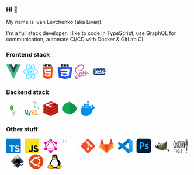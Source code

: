 ### Hi 👋

My name is Ivan Levchenko (aka Livan).

I'm a full stack developer.
I like to code in TypeScript, use GraphQL for communication, automate CI/CD with Docker & GitLab CI.

### Frontend stack
<div style="display:flex;align-items:center;">
  <a href="https://github.com/vuejs/vue/" title="Vue.js"><img src="logo/vue.svg" alt="Vue.js" width="40" height="40"></a>&ensp;
  <a href="https://github.com/facebook/react/" title="React"><img src="logo/react.svg" alt="React" width="40" height="40"></a>&ensp;
  <a href="https://html.spec.whatwg.org/multipage/" title="HTML"><img src="logo/html5.svg" alt="HTML5" width="40" height="40"></a>&ensp;
  <a href="https://www.w3.org/Style/CSS/" title="CSS"><img src="logo/css3.svg" alt="CSS3" width="40" height="40"></a>&ensp;
  <a href="https://sass-lang.com/" title="Sass"><img src="logo/sass.svg" alt="Sass" width="40" height="40"></a>&ensp;
  <a href="https://lesscss.org/" title="Less"><img src="logo/less.svg" alt="Less" width="40"></a>
</div>

### Backend stack
<div>
  <a href="https://nodejs.org/" title="Node.js"><img src="logo/nodejs.svg" alt="Node.js" width="40" height="40"></a>&ensp;
  <a href="https://www.mysql.com/" title="MySQL"><img src="logo/mysql.svg" alt="MySQL" width="40" height="40"></a>&ensp;
  <a href="https://redis.io/" title="Redis"><img src="logo/redis.svg" alt="Redis" width="40" height="40"></a>&ensp;
  <a href="https://www.mongodb.com/" title="MongoDB"><img src="logo/mongodb.svg" alt="MongoDB" width="40" height="40"></a>&ensp;
  <a href="https://www.docker.com/" title="Docker"><img src="logo/docker.svg" alt="Docker" width="40" height="40"></a>&ensp;
</div>

### Other stuff
<div>
  <a href="https://github.com/microsoft/TypeScript/" title="TypeScript"><img src="logo/typescript.svg" alt="TypeScript" width="40" height="40"></a>&ensp;
  <a href="https://developer.mozilla.org/docs/Web/JavaScript" title="JavaScript"><img src="logo/javascript.svg" alt="JavaScript" width="40" height="40"></a>&ensp;
  <a href="https://graphql.org" title="GraphQL"><img src="logo/graphql.svg" alt="GraphQL" width="40" height="40"></a>&ensp;
  <a href="https://grpc.io/" title="gRPC"><img src="logo/grpc.svg" alt="gRPC" width="40" height="40"></a>&ensp;
  <a href="https://git-scm.com/" title="Git"><img src="logo/git.svg" alt="Git" width="40" height="40"></a>&ensp;
  <a href="https://about.gitlab.com/" title="GitLab"><img src="logo/gitlab.svg" alt="GitLab" width="40" height="40"></a>&ensp;
  <a href="https://code.visualstudio.com/" title="VS Code"><img src="logo/vscode.svg" alt="VS Code" width="40" height="40"></a>&ensp;
  <a href="https://www.adobe.com/products/photoshop.html" title="Photoshop"><img src="logo/photoshop.svg" alt="Photoshop" width="40" height="40"></a>&ensp;
  <a href="https://www.gimp.org/" title="GIMP"><img src="logo/gimp.svg" alt="GIMP" width="40" height="40"></a>&ensp;
  <a href="https://www.coreldraw.com/en/product/coreldraw/" title="CorelDRAW"><img src="logo/coreldraw.svg" alt="CorelDRAW Graphics Suite" width="40" height="40"></a>&ensp;
  <a href="https://inkscape.org/" title="Inkscape"><img src="logo/inkscape.svg" alt="Inkscape" width="40" height="40"></a>&ensp;
  <a href="https://ubuntu.com/" title="Ubuntu"><img src="logo/ubuntu.svg" alt="Ubuntu" width="40" height="40"></a>&ensp;
  <a href="https://www.kernel.org/" title="Linux"><img src="logo/linux.svg" alt="Linux" width="40" height="40"></a>&ensp;
</div>